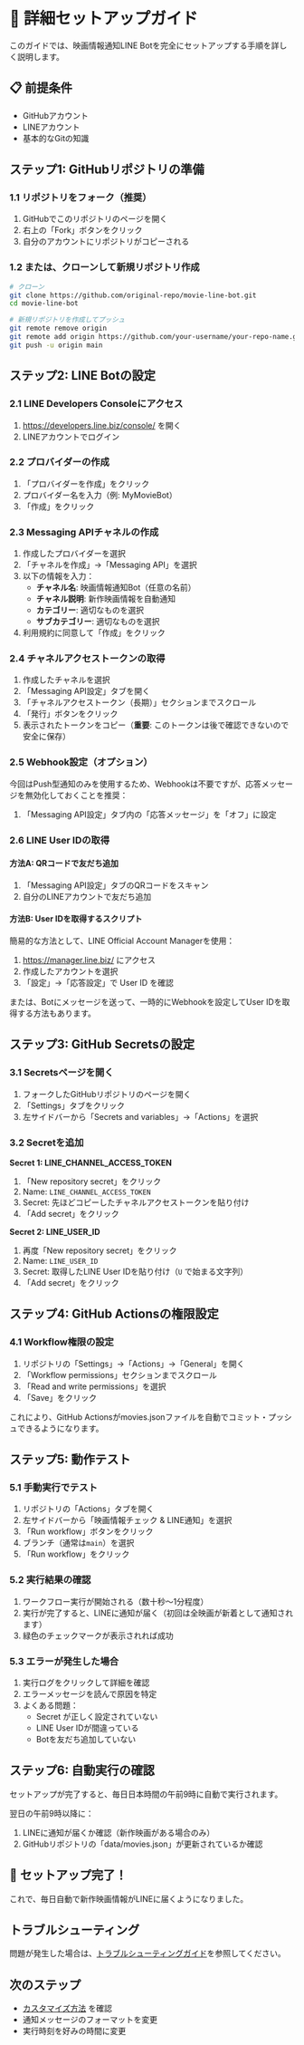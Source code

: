 # 🚀 詳細セットアップガイド

このガイドでは、映画情報通知LINE Botを完全にセットアップする手順を詳しく説明します。

## 📋 前提条件

- GitHubアカウント
- LINEアカウント
- 基本的なGitの知識

## ステップ1: GitHubリポジトリの準備

### 1.1 リポジトリをフォーク（推奨）

1. GitHubでこのリポジトリのページを開く
2. 右上の「Fork」ボタンをクリック
3. 自分のアカウントにリポジトリがコピーされる

### 1.2 または、クローンして新規リポジトリ作成

```bash
# クローン
git clone https://github.com/original-repo/movie-line-bot.git
cd movie-line-bot

# 新規リポジトリを作成してプッシュ
git remote remove origin
git remote add origin https://github.com/your-username/your-repo-name.git
git push -u origin main
```

## ステップ2: LINE Botの設定

### 2.1 LINE Developers Consoleにアクセス

1. https://developers.line.biz/console/ を開く
2. LINEアカウントでログイン

### 2.2 プロバイダーの作成

1. 「プロバイダーを作成」をクリック
2. プロバイダー名を入力（例: MyMovieBot）
3. 「作成」をクリック

### 2.3 Messaging APIチャネルの作成

1. 作成したプロバイダーを選択
2. 「チャネルを作成」→「Messaging API」を選択
3. 以下の情報を入力：
   - **チャネル名**: 映画情報通知Bot（任意の名前）
   - **チャネル説明**: 新作映画情報を自動通知
   - **カテゴリー**: 適切なものを選択
   - **サブカテゴリー**: 適切なものを選択
4. 利用規約に同意して「作成」をクリック

### 2.4 チャネルアクセストークンの取得

1. 作成したチャネルを選択
2. 「Messaging API設定」タブを開く
3. 「チャネルアクセストークン（長期）」セクションまでスクロール
4. 「発行」ボタンをクリック
5. 表示されたトークンをコピー（**重要**: このトークンは後で確認できないので安全に保存）

### 2.5 Webhook設定（オプション）

今回はPush型通知のみを使用するため、Webhookは不要ですが、応答メッセージを無効化しておくことを推奨：

1. 「Messaging API設定」タブ内の「応答メッセージ」を「オフ」に設定

### 2.6 LINE User IDの取得

#### 方法A: QRコードで友だち追加

1. 「Messaging API設定」タブのQRコードをスキャン
2. 自分のLINEアカウントで友だち追加

#### 方法B: User IDを取得するスクリプト

簡易的な方法として、LINE Official Account Managerを使用：

1. https://manager.line.biz/ にアクセス
2. 作成したアカウントを選択
3. 「設定」→「応答設定」で User ID を確認

または、Botにメッセージを送って、一時的にWebhookを設定してUser IDを取得する方法もあります。

## ステップ3: GitHub Secretsの設定

### 3.1 Secretsページを開く

1. フォークしたGitHubリポジトリのページを開く
2. 「Settings」タブをクリック
3. 左サイドバーから「Secrets and variables」→「Actions」を選択

### 3.2 Secretを追加

**Secret 1: LINE_CHANNEL_ACCESS_TOKEN**

1. 「New repository secret」をクリック
2. Name: `LINE_CHANNEL_ACCESS_TOKEN`
3. Secret: 先ほどコピーしたチャネルアクセストークンを貼り付け
4. 「Add secret」をクリック

**Secret 2: LINE_USER_ID**

1. 再度「New repository secret」をクリック
2. Name: `LINE_USER_ID`
3. Secret: 取得したLINE User IDを貼り付け（`U` で始まる文字列）
4. 「Add secret」をクリック

## ステップ4: GitHub Actionsの権限設定

### 4.1 Workflow権限の設定

1. リポジトリの「Settings」→「Actions」→「General」を開く
2. 「Workflow permissions」セクションまでスクロール
3. 「Read and write permissions」を選択
4. 「Save」をクリック

これにより、GitHub Actionsがmovies.jsonファイルを自動でコミット・プッシュできるようになります。

## ステップ5: 動作テスト

### 5.1 手動実行でテスト

1. リポジトリの「Actions」タブを開く
2. 左サイドバーから「映画情報チェック & LINE通知」を選択
3. 「Run workflow」ボタンをクリック
4. ブランチ（通常は`main`）を選択
5. 「Run workflow」をクリック

### 5.2 実行結果の確認

1. ワークフロー実行が開始される（数十秒〜1分程度）
2. 実行が完了すると、LINEに通知が届く（初回は全映画が新着として通知されます）
3. 緑色のチェックマークが表示されれば成功

### 5.3 エラーが発生した場合

1. 実行ログをクリックして詳細を確認
2. エラーメッセージを読んで原因を特定
3. よくある問題：
   - Secret が正しく設定されていない
   - LINE User IDが間違っている
   - Botを友だち追加していない

## ステップ6: 自動実行の確認

セットアップが完了すると、毎日日本時間の午前9時に自動で実行されます。

翌日の午前9時以降に：
1. LINEに通知が届くか確認（新作映画がある場合のみ）
2. GitHubリポジトリの「data/movies.json」が更新されているか確認

## 🎉 セットアップ完了！

これで、毎日自動で新作映画情報がLINEに届くようになりました。

## トラブルシューティング

問題が発生した場合は、[トラブルシューティングガイド](README.md#トラブルシューティング)を参照してください。

## 次のステップ

- [カスタマイズ方法](README.md#カスタマイズ) を確認
- 通知メッセージのフォーマットを変更
- 実行時刻を好みの時間に変更

